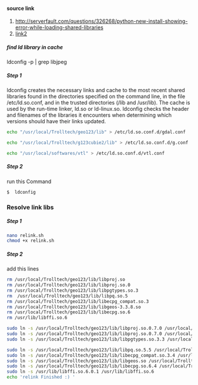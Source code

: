 
#### source link
1. http://serverfault.com/questions/326268/python-new-install-showing-error-while-loading-shared-libraries
2. [link2](http://pinoytux.com/2013/08/19/how-to-add-or-remove-library-path-in-rhel/)
##### find ld library in cache
ldconfig -p | grep libjpeg
##### Step 1

ldconfig creates the necessary links and cache to the most recent shared libraries
found in the directories specified on the command line, in the file /etc/ld.so.conf, and in the trusted
directories (/lib and /usr/lib). The cache is used by the run-time linker, ld.so or ld-linux.so. ldconfig
checks the header and filenames of the libraries it encounters when determining which versions should have
their links updated.
```bash
echo "/usr/local/Trolltech/geo123/lib" > /etc/ld.so.conf.d/gdal.conf

echo "/usr/local/Trolltech/g123cubie2/lib" > /etc/ld.so.conf.d/g.conf

echo "/usr/local/softwares/vtl" > /etc/ld.so.conf.d/vtl.conf
```
##### Step 2
run this Command 
```bash
$  ldconfig

```

### Resolve link libs
##### Step 1 
```bash
nano relink.sh
chmod +x relink.sh 
```
##### Step 2
add this lines

```bash
rm /usr/local/Trolltech/geo123/lib/libproj.so
rm /usr/local/Trolltech/geo123/lib/libproj.so.0
rm /usr/local/Trolltech/geo123/lib/libpgtypes.so.3 
rm  /usr/local/Trolltech/geo123/lib/libpq.so.5
rm /usr/local/Trolltech/geo123/lib/libecpg_compat.so.3 
rm /usr/local/Trolltech/geo123/lib/libgeos-3.3.8.so 
rm /usr/local/Trolltech/geo123/lib/libecpg.so.6 
rm /usr/lib/libffi.so.6

sudo ln -s /usr/local/Trolltech/geo123/lib/libproj.so.0.7.0 /usr/local/Trolltech/geo123/lib/libproj.so
sudo ln -s /usr/local/Trolltech/geo123/lib/libproj.so.0.7.0 /usr/local/Trolltech/geo123/lib/libproj.so.0
sudo ln -s /usr/local/Trolltech/geo123/lib/libpgtypes.so.3.3 /usr/local/Trolltech/geo123/lib/libpgtypes.so.3 

sudo ln -s /usr/local/Trolltech/geo123/lib/libpq.so.5.5 /usr/local/Trolltech/geo123/lib/libpq.so.5
sudo ln -s /usr/local/Trolltech/geo123/lib/libecpg_compat.so.3.4 /usr/local/Trolltech/geo123/lib/libecpg_compat.so.3 
sudo ln -s /usr/local/Trolltech/geo123/lib/libgeos.so /usr/local/Trolltech/geo123/lib/libgeos-3.3.8.so 
sudo ln -s /usr/local/Trolltech/geo123/lib/libecpg.so.6.4 /usr/local/Trolltech/geo123/lib/libecpg.so.6 
sudo ln -s /usr/lib/libffi.so.6.0.1 /usr/lib/libffi.so.6
echo 'relink Finished :) ' 
```

